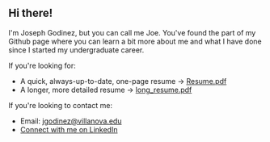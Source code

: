 ## Hi there!

I'm Joseph Godinez, but you can call me Joe. You've found the part of my Github page where you can learn a bit more about me and what I have done since I started my undergraduate career. 

If you're looking for:
- A quick, always-up-to-date, one-page resume -> [Resume.pdf](Resume.pdf)
- A longer, more detailed resume -> [long_resume.pdf](long_resume.pdf)

If you're looking to contact me:
- Email: jgodinez@villanova.edu
- [Connect with me on LinkedIn](https://www.linkedin.com/in/joseph-godinez-05a71920b/)
